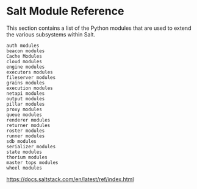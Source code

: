 # Salt Module Reference

This section contains a list of the Python modules that are used to extend the various subsystems within Salt.

    auth modules
    beacon modules
    Cache Modules
    cloud modules
    engine modules
    executors modules
    fileserver modules
    grains modules
    execution modules
    netapi modules
    output modules
    pillar modules
    proxy modules
    queue modules
    renderer modules
    returner modules
    roster modules
    runner modules
    sdb modules
    serializer modules
    state modules
    thorium modules
    master tops modules
    wheel modules

https://docs.saltstack.com/en/latest/ref/index.html
